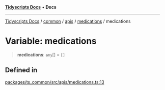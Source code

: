 [**Tidyscripts Docs**](../../../../../../../README.md) • **Docs**

***

[Tidyscripts Docs](../../../../../../../globals.md) / [common](../../../../../README.md) / [apis](../../../README.md) / [medications](../README.md) / medications

# Variable: medications

> **medications**: `any`[] = `[]`

## Defined in

[packages/ts\_common/src/apis/medications.ts:13](https://github.com/sheunaluko/tidyscripts/blob/master/packages/ts_common/src/apis/medications.ts#L13)

